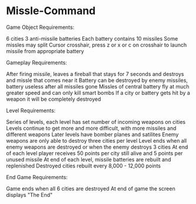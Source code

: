 # Missle-Command
Game Object Requirements:

6 cities
3 anti-missile batteries
Each battery contains 10 missiles
Some missles may split
Cursor crosshair, press z or x or c on crosshair to launch missile from appropriate battery


Gameplay Requirements:

After firing missile, leaves a fireball that stays for 7 seconds and destroys and missle that comes near it
Battery can be destroyed by enemy missiles, battery useless after all missiles gone
Missles of central battery fly at much greater speed and can only kill smart bombs
If a city or battery gets hit by a weapon it will be completely destroyed


Level Requirements:

Series of levels, each level has set number of incoming weapons on cities
Levels continue to get more and more difficult, with more missiles and different weapons
Later levels have bomber planes and satilites
Enemy weapons are only able to destroy three cities per level
Level ends when all enemy weapons are destroyed or when the enemy destroys 3 cities
At end of each level player receives 50 points per city still alive and 5 points per unused missile
At end of each level, missile batteries are rebuilt and replenished
Destroyed cities rebuilt every 8,000 - 12,000 points


End Game Requirements:

Game ends when all 6 cities are destroyed
At end of game the screen displays "The End"
